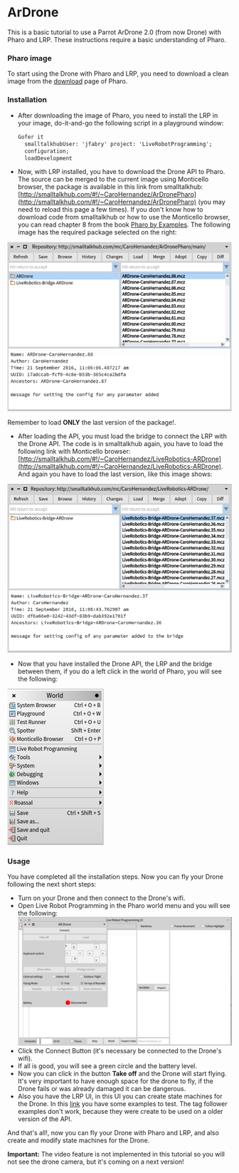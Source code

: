 # ArDrone
This is a basic tutorial to use a Parrot ArDrone 2.0 (from now Drone) with Pharo and LRP. These instructions require a basic understanding of Pharo.

### Pharo image
To start using the Drone with Pharo and LRP, you need to download a clean image from the [download](https://pharo.org/web/download) page of Pharo.

### Installation
* After downloading the image of Pharo, you need to install the LRP in your image, do-it-and-go the following script in a playground window:

  ```pharo
  Gofer it
    smalltalkhubUser: 'jfabry' project: 'LiveRobotProgramming';
    configuration;
    loadDevelopment
  ```
  
* Now, with LRP installed, you have to download the Drone API to Pharo. The source can be merged to the current image using Monticello browser, the package is available in this link from smalltalkhub: [http://smalltalkhub.com/#!/~CaroHernandez/ArDronePharo](http://smalltalkhub.com/#!/~CaroHernandez/ArDronePharo) (you may need to reload this page a few times). If you don't know how to download code from smalltalkhub or how to use the Monticello browser, you can read chapter 8 from the book [Pharo by Examples](http://files.pharo.org/books/updated-pharo-by-example/). The following image has the required package selected on the right: 

![monticello browser Drone-API](/img/PharoAPIDroneInstallation.png)

  Remember to load **ONLY** the last version of the package!. 

* After loading the API, you must load the bridge to connect the LRP with the Drone API. The code is in smalltalkhub again, you have to load the following link with Monticello browser: [http://smalltalkhub.com/#!/~CaroHernandez/LiveRobotics-ARDrone](http://smalltalkhub.com/#!/~CaroHernandez/LiveRobotics-ARDrone). And again you have to load the last version, like this image shows: 

![monticello browser bridge](/img/PharoBridgeLRP-ArDrone.png)

* Now that you have installed the Drone API, the LRP and the bridge between them, if you do a left click in the world of Pharo, you will see the following:

![lrp in pharo world menu](/img/PharoWorldMenu.png)

### Usage

You have completed all the installation steps. Now you can fly your Drone following the next short steps:

* Turn on your Drone and then connect to the Drone's wifi.
* Open Live Robot Programming in the Pharo world menu and you will see the following:
![LRP drone connect](/img/LRPDroneConnection.png)
* Click the Connect Button (it's necessary be connected to the Drone's wifi).
* If all is good, you will see a green circle and the battery level.
* Now you can click in the button **Take off** and the Drone will start flying. It's very important to have enough space for the drone to fly, if the Drone fails or was already damaged it can be dangerous.
* Also you have the LRP UI, in this UI you can create state machines for the Drone. In this [link](https://github.com/carolahp/ARDroneLRP-Tests) you have some examples to test. The tag follower examples don't work, because they were create to be used on a older version of the API. 

And that's all!, now you can fly your Drone with Pharo and LRP, and also create and modify state machines for the Drone.

**Important:** The video feature is not implemented in this tutorial so you will not see the drone camera, but it's coming on a next version!
